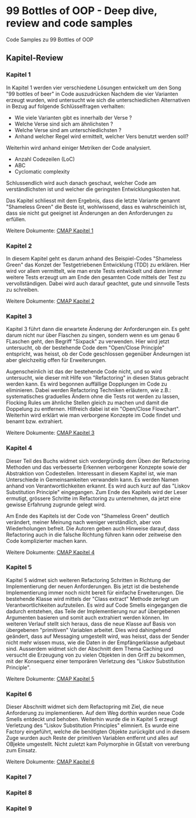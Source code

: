 # 99 Bottles of OOP - Deep dive, review and code samples

Code Samples zu 99 Bottles of OOP

## Kapitel-Review

### Kapitel 1

In Kapitel 1 werden vier verschiedene Lösungen entwickelt um den Song "99 bottles of beer" in Code auszudrücken
Nachdem die vier Varianten erzeugt wurden, wird untersucht wie sich die unterschiedlichen Alternativen in Bezug auf
folgende Schlüsselfragen verhalten:

- Wie viele Varianten gibt es innerhalb der Verse ?
- Welche Verse sind sich am ähnlichsten ?
- Welche Verse sind am unterschiedlichsten ?
- Anhand welcher Regel wird ermittelt, welcher Vers benutzt werden soll?

Weiterhin wird anhand einiger Metriken der Code analysiert.

- Anzahl Codezeilen (LoC)
- ABC
- Cyclomatic complexity

Schlussendlich wird auch danach geschaut, welcher Code am verständlichsten ist und welcher
die geringsten Entwicklungskosten hat.

Das Kapitel schliesst mit dem Ergebnis, dass die letzte Variante genannt "Shameless Green" die Beste ist, wohlwissend,
dass es wahrscheinlich ist, dass sie nicht gut geeignet ist Änderungen an den Anforderungen zu erfüllen.

Weitere Dokumente:
[CMAP Kapitel 1](CMaps/Chapter1.pdf)

### Kapitel 2

In diesem Kapitel geht es darum anhand des Beispiel-Codes "Shameless Green" das Konzet der Testgetriebenen Entwicklung (TDD)
zu erklären.
Hier wird vor allem vermittelt, wie man erste Tests entwickelt und dann immer weitere Tests erzeugt um am Ende den gesamten Code
mittels der Test zu vervollständigen. Dabei wird auch darauf geachtet, gute und sinnvolle Tests zu schreiben.

Weitere Dokumente:
[CMAP Kapitel 2](CMaps/Chapter2.pdf)

### Kapitel 3

Kapitel 3 führt dann die erwartete Änderung der Anforderungen ein. Es geht darum nicht nur über Flaschen zu singen, sondern wenn
es um genau 6 FLaschen geht, den Begriff "Sixpack" zu verwenden.
Hier wird jetzt untersucht, ob der bestehende Code dem "Open/Close Principle" entspricht, was heisst, ob der Code geschlossen gegenüber Ändeurngen ist aber gleichzeitig offen für Erweiterungen.

Augenscheinlich ist das der bestehende Code nicht, und so wird untersucht, wie dieser mit Hilfe von "Refactoring" in diesen
Status gebracht werden kann. Es wird begonnen auffällige Dopplungen im Code zu eliminieren. Dabei werden Refactoring Techniken
erläutern, wie z.B.: systematisches graduelles Ändern ohne die Tests rot werden zu lassen, Flocking Rules um ähnliche Stellen gleich zu machen und damit die Doppelung zu entfernen. HIlfreich dabei ist ein "Open/Close Flowchart".
Weiterhin wird erklärt wie man verborgene Konzepte im Code findet und benamt bzw. extrahiert.

Weitere Dokumente:
[CMAP Kapitel 3](CMaps/Chapter3.pdf)

### Kapitel 4

Dieser Teil des Buchs widmet sich vordergründig dem Üben der Refactoring Methoden und das verbesserte Erkennen verborgener
Konzepte sowie der Abstraktion von Codestellen. Interessant in diesem Kapitel ist, wie man Unterschiede in Gemeinsamkeiten
verwandeln kann. Es werden Namen anhand von Verantwortlichkeiten erkannt. Es wird auch kurz auf das "Liskov Substitution Principle" eingegangen. Zum Ende des Kapitels wird der Leser ermutigt, grössere Schritte im Refactoring zu unternehmen, da jetzt eine gewisse Erfahrung zugrunde gelegt wird.

Am Ende des Kapitels ist der Code von "Shameless Green" deutlich verändert, meiner Meinung nach weniger verständlich, aber von
Wiederholungen befreit. Die Autoren geben auch Hinweise darauf, dass Refactoring auch in die falsche Richtung führen kann oder
zeitweise den Code komplizierter machen kann.

Weitere Dokumente:
[CMAP Kapitel 4](CMaps/Chapter4.pdf)

### Kapitel 5

Kapitel 5 widmet sich weiteren Refactoring Schritten in Richtung der Implementierung der neuen Anforderungen. Bis jetzt ist die bestehende Implementierung immer noch nicht bereit für einfache Erweiterungen. Die bestehende Klasse wird mittels der "Class extract" Methode zerlegt um Verantwortlichkeiten aufzuteilen. Es wird auf Code Smells eingegangen die dadurch entstehen, das Teile der Implementierung nur auf übergebenen Argumenten basieren und somit auch extrahiert werden können.
Im weiteren Verlauf stellt sich heraus, dass die neue Klasse auf Basis von übergebenen "primitiven" Variablen arbeitet. Dies wird dahingehend geändert, dass auf Messaging umgestellt wird, was heisst, dass der Sender nicht mehr wissen muss, wie die Daten in der Empfängerklasse aufgebaut sind.
Ausserdem widmet sich der Abschnitt dem Thema Caching und versucht die Erzeugung von zu vielen Objekten in den Griff zu bekommen, mit der Konsequenz einer temporären Verletzung des "Liskov Substitution Principle".

Weitere Dokumente:
[CMAP Kapitel 5](CMaps/Chapter5.pdf)

### Kapitel 6

Dieser Abschnitt widmet sich dem Refactopring mit Ziel, die neue Anforderung zu implementieren. Auf dem Weg dorthin wurden neue Code Smells entdeckt und behoben. Weiterhin wurde die in Kapitel 5 erzeugt Verletzung des "Liskov Substitution Principles" elimniert. Es wurde eine Factory eingeführt, welche die benötigten Objekte zurückgibt und in diesem Zuge wurden auch Reste der primitiven Variablen entfernt und alles auf OBjekte umgestellt. Nicht zuletzt kam Polymorphie in GEstalt von vererbung zum Einsatz.

Weitere Dokumente:
[CMAP Kapitel 6](CMaps/Chapter6.pdf)

### Kapitel 7

### Kapitel 8

### Kapitel 9
